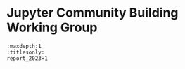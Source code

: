 # Jupyter Community Building Working Group

```{toctree}
:maxdepth:1
:titlesonly:
report_2023H1
```
